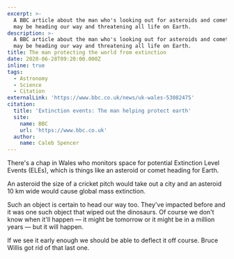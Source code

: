 ```yaml
---
excerpt: >-
  A BBC article about the man who's looking out for asteroids and comets that
  may be heading our way and threatening all life on Earth.
description: >-
  A BBC article about the man who's looking out for asteroids and comets that
  may be heading our way and threatening all life on Earth.
title: The man protecting the world from extinction
date: 2020-06-28T09:20:00.000Z
inline: true
tags:
  - Astronomy
  - Science
  - Citation
externalLink: 'https://www.bbc.co.uk/news/uk-wales-53082475'
citation:
  title: 'Extinction events: The man helping protect earth'
  site:
    name: BBC
    url: 'https://www.bbc.co.uk'
  author:
    name: Caleb Spencer
---
```

There's a chap in Wales who monitors space for potential Extinction Level Events (ELEs), which is things like an asteroid or comet heading for Earth.

An asteroid the size of a cricket pitch would take out a city and an asteroid 10 km wide would cause global mass extinction.

Such an object is certain to head our way too. They've impacted before and it was one such object that wiped out the dinosaurs. Of course we don't know when it'll happen — it might be tomorrow or it might be in a million years — but it will happen.

If we see it early enough we should be able to deflect it off course. Bruce Willis got rid of that last one.



